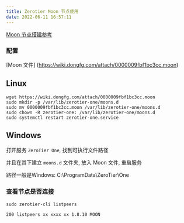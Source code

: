 ```yaml
---
title: Zerotier Moon 节点使用
date: 2022-06-11 16:57:11
---
```


[Moon 节点搭建参考](https://www.tpfuture.top/views/linux/ZerotierOneAddMoon.html#%E5%AE%89%E8%A3%85%E9%85%8D%E7%BD%AEzerotier)

### 配置

[Moon 文件] (https://wiki.dongfg.com/attach/0000009fbf1bc3cc.moon)

## Linux
```shell
wget https://wiki.dongfg.com/attach/0000009fbf1bc3cc.moon
sudo mkdir -p /var/lib/zerotier-one/moons.d
sudo mv 0000009fbf1bc3cc.moon /var/lib/zerotier-one/moons.d
sudo chown -R zerotier-one: /var/lib/zerotier-one/moons.d
sudo systemctl restart zerotier-one.service
```

## Windows

打开服务 `ZeroTier One`, 找到可执行文件路径

并且在其下建立 `moons.d` 文件夹, 放入 Moon 文件, 重启服务

路径一般是Windows: C:\ProgramData\ZeroTier\One

### 查看节点是否连接
```
sudo zerotier-cli listpeers

200 listpeers xx xxxx xx 1.8.10 MOON
```